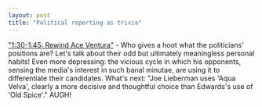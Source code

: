 ```yaml
---
layout: post
title: "Political reporting as trivia"
---
```




<a href="http://www.salon.com/news/feature/2003/06/03/graham/index.html">&quot;1:30-1:45: Rewind Ace Ventura&quot;</a> - Who gives a hoot what the politicians' positions are? Let's talk about their odd but ultimately meaningless personal habits! Even more depressing: the vicious cycle in which his opponents, sensing the media's interest in such banal minutae, are using it to differentiate their candidates. What's next: "Joe Lieberman uses 'Aqua Velva', clearly a more decisive and thoughtful choice than Edwards's use of 'Old Spice'." AUGH!


